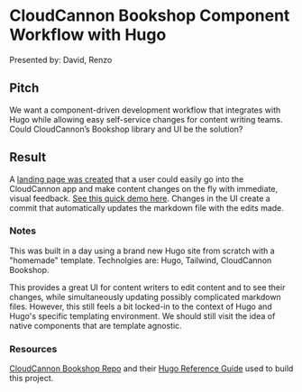 # CloudCannon Bookshop Component Workflow with Hugo
Presented by: David, Renzo

## Pitch
We want a component-driven development workflow that integrates with Hugo while allowing easy self-service changes for content writing teams. Could CloudCannon’s Bookshop library and UI be the solution?

## Result
A [landing page was created](https://charming-tuba.cloudvent.net/) that a user could easily go into the CloudCannon app and make content changes on the fly with immediate, visual feedback. [See this quick demo here](https://a.cl.ly/p9uLd989). Changes in the UI create a commit that automatically updates the markdown file with the edits made.

### Notes
This was built in a day using a brand new Hugo site from scratch with a "homemade" template. Technolgies are: Hugo, Tailwind, CloudCannon Bookshop.

This provides a great UI for content writers to edit content and to see their changes, while simultaneously updating possibly complicated markdown files. However, this still feels a bit locked-in to the context of Hugo and Hugo's specific templating environment. We should still visit the idea of native components that are template agnostic.

### Resources
[CloudCannon Bookshop Repo](https://github.com/CloudCannon/bookshop) and their [Hugo Reference Guide](https://github.com/CloudCannon/bookshop/blob/main/guides/hugo.adoc) used to build this project.
